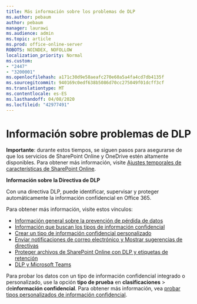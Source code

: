 ```yaml
---
title: Más información sobre los problemas de DLP
ms.author: pebaum
author: pebaum
manager: laurawi
ms.audience: admin
ms.topic: article
ms.prod: office-online-server
ROBOTS: NOINDEX, NOFOLLOW
localization_priority: Normal
ms.custom:
- "2447"
- "3200001"
ms.openlocfilehash: a171c30d9e58aeafc270e60a5a4fa4cd7db4135f
ms.sourcegitcommit: 940169c0edf638b5086d70cc275049f01dcff3cf
ms.translationtype: MT
ms.contentlocale: es-ES
ms.lasthandoff: 04/08/2020
ms.locfileid: "42977491"
---
```

# <a name="information-about-dlp-issues"></a>Información sobre problemas de DLP

**Importante**: durante estos tiempos, se siguen pasos para asegurarse de que los servicios de SharePoint Online y OneDrive estén altamente disponibles. Para obtener más información, visite [Ajustes temporales de características de SharePoint Online](https://aka.ms/ODSPAdjustments).

**Información sobre la Directiva de DLP**

Con una directiva DLP, puede identificar, supervisar y proteger automáticamente la información confidencial en Office 365.

Para obtener más información, visite estos vínculos:

- [Información general sobre la prevención de pérdida de datos](https://docs.microsoft.com/office365/securitycompliance/data-loss-prevention-policies)
- [Información que buscan los tipos de información confidencial](https://docs.microsoft.com/office365/securitycompliance/what-the-sensitive-information-types-look-for)
- [Crear un tipo de información confidencial personalizado](https://docs.microsoft.com/office365/securitycompliance/create-a-custom-sensitive-information-type)
- [Enviar notificaciones de correo electrónico y Mostrar sugerencias de directivas](https://docs.microsoft.com/office365/securitycompliance/use-notifications-and-policy-tips)
- [Proteger archivos de SharePoint Online con DLP y etiquetas de retención](https://docs.microsoft.com/office365/securitycompliance/protect-sharepoint-online-files-with-office-365-labels-and-dlp)
- [DLP y Microsoft Teams](https://docs.microsoft.com/office365/securitycompliance/dlp-microsoft-teams)

Para probar los datos con un tipo de información confidencial integrado o personalizado, use la opción **tipo de prueba** en **clasificaciones** > de**información confidencial**. Para obtener más información, vea [probar tipos personalizados de información confidencial](https://docs.microsoft.com/office365/securitycompliance/create-a-custom-sensitive-information-type#test-custom-sensitive-information-types-in-the-security--compliance-center).
